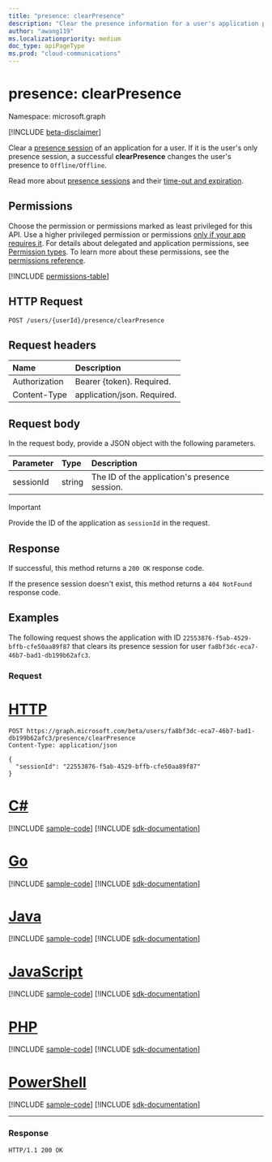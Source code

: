 ```yaml
---
title: "presence: clearPresence"
description: "Clear the presence information for a user's application presence session."
author: "awang119"
ms.localizationpriority: medium
doc_type: apiPageType
ms.prod: "cloud-communications"
---
```


# presence: clearPresence

Namespace: microsoft.graph

[!INCLUDE [beta-disclaimer](../../includes/beta-disclaimer.md)]

Clear a [presence session](presence-setpresence.md#presence-sessions) of an application for a user. If it is the user's only presence session, a successful **clearPresence** changes the user's presence to `Offline/Offline`.

Read more about [presence sessions](presence-setpresence.md#presence-sessions) and their [time-out and expiration](presence-setpresence.md#timeout-expiration-and-keep-alive). 

## Permissions
Choose the permission or permissions marked as least privileged for this API. Use a higher privileged permission or permissions [only if your app requires it](/graph/permissions-overview#best-practices-for-using-microsoft-graph-permissions). For details about delegated and application permissions, see [Permission types](/graph/permissions-overview#permission-types). To learn more about these permissions, see the [permissions reference](/graph/permissions-reference).

<!-- { "blockType": "permissions", "name": "presence_clearpresence" } -->
[!INCLUDE [permissions-table](../includes/permissions/presence-clearpresence-permissions.md)]

## HTTP Request
<!-- { "blockType": "ignored" } -->
```http
POST /users/{userId}/presence/clearPresence
```

## Request headers
| Name          | Description                 |
| :------------ | :-------------------------- |
| Authorization | Bearer {token}. Required.   |
| Content-Type  | application/json. Required. |

## Request body

In the request body, provide a JSON object with the following parameters.

| Parameter | Type   | Description                                   |
| :-------- | :----- | :-------------------------------------------- |
| sessionId | string | The ID of the application's presence session. |


> [!IMPORTANT]
> 
> Provide the ID of the application as `sessionId` in the request.

## Response
If successful, this method returns a `200 OK` response code.

If the presence session doesn't exist, this method returns a `404 NotFound` response code.

## Examples
The following request shows the application with ID `22553876-f5ab-4529-bffb-cfe50aa89f87` that clears its presence session for user `fa8bf3dc-eca7-46b7-bad1-db199b62afc3`.

### Request


# [HTTP](#tab/http)
<!-- {
  "blockType": "request",
  "name": "clear--presence"
}-->

```msgraph-interactive
POST https://graph.microsoft.com/beta/users/fa8bf3dc-eca7-46b7-bad1-db199b62afc3/presence/clearPresence
Content-Type: application/json

{
  "sessionId": "22553876-f5ab-4529-bffb-cfe50aa89f87"
}
```

# [C#](#tab/csharp)
[!INCLUDE [sample-code](../includes/snippets/csharp/clear--presence-csharp-snippets.md)]
[!INCLUDE [sdk-documentation](../includes/snippets/snippets-sdk-documentation-link.md)]

# [Go](#tab/go)
[!INCLUDE [sample-code](../includes/snippets/go/clear--presence-go-snippets.md)]
[!INCLUDE [sdk-documentation](../includes/snippets/snippets-sdk-documentation-link.md)]

# [Java](#tab/java)
[!INCLUDE [sample-code](../includes/snippets/java/clear--presence-java-snippets.md)]
[!INCLUDE [sdk-documentation](../includes/snippets/snippets-sdk-documentation-link.md)]

# [JavaScript](#tab/javascript)
[!INCLUDE [sample-code](../includes/snippets/javascript/clear--presence-javascript-snippets.md)]
[!INCLUDE [sdk-documentation](../includes/snippets/snippets-sdk-documentation-link.md)]

# [PHP](#tab/php)
[!INCLUDE [sample-code](../includes/snippets/php/clear--presence-php-snippets.md)]
[!INCLUDE [sdk-documentation](../includes/snippets/snippets-sdk-documentation-link.md)]

# [PowerShell](#tab/powershell)
[!INCLUDE [sample-code](../includes/snippets/powershell/clear--presence-powershell-snippets.md)]
[!INCLUDE [sdk-documentation](../includes/snippets/snippets-sdk-documentation-link.md)]

---

### Response

<!-- {
  "blockType": "response",
  "truncated": true
} -->
```http
HTTP/1.1 200 OK
```
